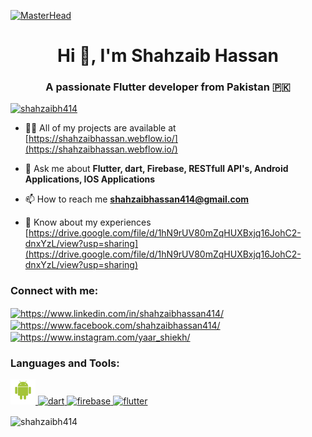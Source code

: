 [![MasterHead](https://user-images.githubusercontent.com/74038190/240304586-d48893bd-0757-481c-8d7e-ba3e163feae7.png)](https://Mirzaazmath.io)
<h1 align="center">Hi 👋, I'm Shahzaib Hassan</h1>
<h3 align="center">A passionate Flutter developer from Pakistan 🇵🇰</h3>

<p align="left"> <a href="https://github.com/ryo-ma/github-profile-trophy"><img src="https://github-profile-trophy.vercel.app/?username=shahzaibh414" alt="shahzaibh414" /></a> </p>

- 👨‍💻 All of my projects are available at [https://shahzaibhassan.webflow.io/](https://shahzaibhassan.webflow.io/)

- 💬 Ask me about **Flutter, dart, Firebase, RESTfull API's, Android Applications, IOS Applications**

- 📫 How to reach me **shahzaibhassan414@gmail.com**

- 📄 Know about my experiences [https://drive.google.com/file/d/1hN9rUV80mZqHUXBxjq16JohC2-dnxYzL/view?usp=sharing](https://drive.google.com/file/d/1hN9rUV80mZqHUXBxjq16JohC2-dnxYzL/view?usp=sharing)

<h3 align="left">Connect with me:</h3>
<p align="left">
<a href="https://www.linkedin.com/in/shahzaibhassan414/" target="blank"><img align="center" src="https://raw.githubusercontent.com/rahuldkjain/github-profile-readme-generator/master/src/images/icons/Social/linked-in-alt.svg" alt="https://www.linkedin.com/in/shahzaibhassan414/" height="30" width="40" /></a>
<a href="https://fb.com/https://www.facebook.com/shahzaibhassan414/" target="blank"><img align="center" src="https://raw.githubusercontent.com/rahuldkjain/github-profile-readme-generator/master/src/images/icons/Social/facebook.svg" alt="https://www.facebook.com/shahzaibhassan414/" height="30" width="40" /></a>
<a href="https://instagram.com/https://www.instagram.com/yaar_shiekh/" target="blank"><img align="center" src="https://raw.githubusercontent.com/rahuldkjain/github-profile-readme-generator/master/src/images/icons/Social/instagram.svg" alt="https://www.instagram.com/yaar_shiekh/" height="30" width="40" /></a>
</p>

<h3 align="left">Languages and Tools:</h3>
<p align="left"> <a href="https://developer.android.com" target="_blank" rel="noreferrer"> <img src="https://raw.githubusercontent.com/devicons/devicon/master/icons/android/android-original-wordmark.svg" alt="android" width="40" height="40"/> </a> <a href="https://dart.dev" target="_blank" rel="noreferrer"> <img src="https://www.vectorlogo.zone/logos/dartlang/dartlang-icon.svg" alt="dart" width="40" height="40"/> </a> <a href="https://firebase.google.com/" target="_blank" rel="noreferrer"> <img src="https://www.vectorlogo.zone/logos/firebase/firebase-icon.svg" alt="firebase" width="40" height="40"/> </a> <a href="https://flutter.dev" target="_blank" rel="noreferrer"> <img src="https://www.vectorlogo.zone/logos/flutterio/flutterio-icon.svg" alt="flutter" width="40" height="40"/> </a> </p>

<p><img align="center" src="https://github-readme-stats.vercel.app/api/top-langs?username=shahzaibh414&show_icons=true&locale=en&layout=compact" alt="shahzaibh414" /></p>
